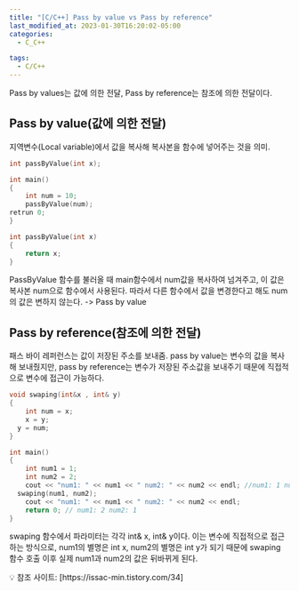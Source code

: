 ```yaml
---
title: "[C/C++] Pass by value vs Pass by reference"
last_modified_at: 2023-01-30T16:20:02-05:00
categories:
  - C_C++

tags:
  - C/C++
---
```


Pass by values는 값에 의한 전달, Pass by reference는 참조에 의한 전달이다.  

  
## Pass by value(값에 의한 전달)

지역변수(Local variable)에서 값을 복사해 복사본을 함수에 넣어주는 것을 의미. 

```cpp
int passByValue(int x);

int main()
{
	int num = 10;
	passByValue(num);
retrun 0;
}

int passByValue(int x)
{
	return x;
}
```

PassByValue 함수를 불러올 때 main함수에서 num값을 복사하여 넘겨주고, 이 값은 복사본 num으로 함수에서 사용된다. 따라서 다른 함수에서 값을 변경한다고 해도 num의 값은 변하지 않는다. 
-> Pass by value

## Pass by reference(참조에 의한 전달)

패스 바이 레퍼런스는 값이 저장된 주소를 보내줌. pass by value는 변수의 값을 복사해 보내줬지만, pass by reference는 변수가 저장된 주소값을 보내주기 때문에 직접적으로 변수에 접근이 가능하다.

```cpp
void swaping(int&x , int& y)
{
	int num = x;
	x = y;
  y = num;
}

int main()
{
	int num1 = 1;
	int num2 = 2;
	cout << "num1: " << num1 << " num2: " << num2 << endl; //num1: 1 num2: 2
  swaping(num1, num2);
	cout << "num1: " << num1 << " num2: " << num2 << endl;
	return 0; // num1: 2 num2: 1
}
```

swaping 함수에서 파라미터는 각각 int& x, int& y이다. 이는 변수에 직접적으로 접근하는 방식으로, num1의 별명은 int x, num2의 별명은 int y가 되기 때문에 swaping 함수 호출 이후 실제 num1과 num2의 값은 뒤바뀌게 된다.  
  



<aside>
💡 참조 사이트: [https://issac-min.tistory.com/34]

</aside>
